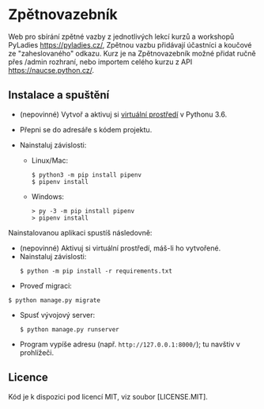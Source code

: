 # Zpětnovazebník

Web pro sbírání zpětné vazby z jednotlivých lekcí kurzů a workshopů PyLadies https://pyladies.cz/,
Zpětnou vazbu přidávají účastníci a koučové ze "zaheslovaného" odkazu.
Kurz je na Zpětnovazebník možné přidat ručně přes /admin rozhraní, nebo importem celého kurzu z API  https://naucse.python.cz/.


## Instalace a spuštění

* (nepovinné) Vytvoř a aktivuj si [virtuální prostředí](https://naucse.python.cz/lessons/beginners/install/) v Pythonu 3.6.
* Přepni se do adresáře s kódem projektu.
* Nainstaluj závislosti:

  * Linux/Mac:

    ```console
    $ python3 -m pip install pipenv
    $ pipenv install
    ```

  * Windows:

    ```doscon
    > py -3 -m pip install pipenv
    > pipenv install
    ```

Nainstalovanou aplikaci spustíš následovně:

* (nepovinné) Aktivuj si virtuální prostředí, máš-li ho vytvořené.
* Nainstaluj závislosti:
  ```console
  $ python -m pip install -r requirements.txt
  ```
 * Proveď migraci:
  ```console
  $ python manage.py migrate
  ```
* Spusť vývojový server:
  ```console
  $ python manage.py runserver
  ```
* Program vypíše adresu (např. `http://127.0.0.1:8000/`); tu navštiv v prohlížeči.

## Licence

Kód je k dispozici pod licencí MIT, viz soubor [LICENSE.MIT].
